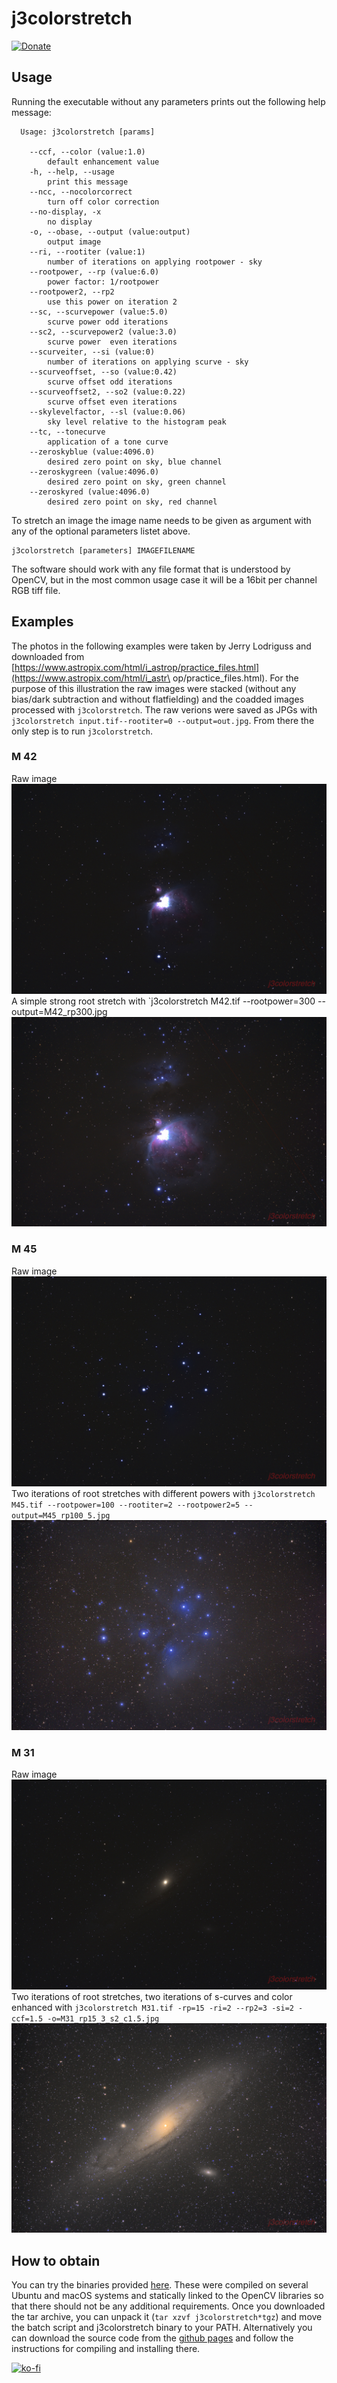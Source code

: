 # j3colorstretch

[![Donate](https://img.shields.io/badge/Donate-PayPal-900000.svg)](https://www.paypal.com/cgi-bin/webscr?cmd=_s-xclick&hosted_button_id=AVHSY5ZEGB482)


## Usage

Running the executable without any parameters prints out the following help message:

```
  Usage: j3colorstretch [params]

	--ccf, --color (value:1.0)
		default enhancement value
	-h, --help, --usage
		print this message
	--ncc, --nocolorcorrect
		turn off color correction
	--no-display, -x
		no display
	-o, --obase, --output (value:output)
		output image
	--ri, --rootiter (value:1)
		number of iterations on applying rootpower - sky
	--rootpower, --rp (value:6.0)
		power factor: 1/rootpower
	--rootpower2, --rp2
		use this power on iteration 2
	--sc, --scurvepower (value:5.0)
		scurve power odd iterations
	--sc2, --scurvepower2 (value:3.0)
		scurve power  even iterations
	--scurveiter, --si (value:0)
		number of iterations on applying scurve - sky
	--scurveoffset, --so (value:0.42)
		scurve offset odd iterations
	--scurveoffset2, --so2 (value:0.22)
		scurve offset even iterations
	--skylevelfactor, --sl (value:0.06)
		sky level relative to the histogram peak
	--tc, --tonecurve
		application of a tone curve
	--zeroskyblue (value:4096.0)
		desired zero point on sky, blue channel
	--zeroskygreen (value:4096.0)
		desired zero point on sky, green channel
	--zeroskyred (value:4096.0)
		desired zero point on sky, red channel
```

To stretch an image the image name needs to be given as argument with any of the optional parameters listet above.

```shell
j3colorstretch [parameters] IMAGEFILENAME
```

The software should work with any file format that is understood by OpenCV, but in the most common usage case it will be a 16bit per channel RGB tiff file.

## Examples

The photos in the following examples were taken by Jerry Lodriguss and downloaded from [https://www.astropix.com/html/i_astrop/practice_files.html](https://www.astropix.com/html/i_astr\
op/practice_files.html). For the purpose of this illustration the raw images were stacked (without any bias/dark subtraction and without flatfielding) and the coadded images processed with `j3colorstretch`. The raw verions were saved as JPGs with `j3colorstretch input.tif--rootiter=0 --output=out.jpg`. From there the only step is to run `j3colorstretch`.

### M 42
Raw image
![M42_raw](/images/M42_raw.jpg)
A simple strong root stretch with
`j3colorstretch M42.tif --rootpower=300 --output=M42_rp300.jpg
![M42_j3colorstretch](/images/M42_rp300.jpg)                                                                                             


### M 45
Raw image
![M45_raw](/images/M45_raw.jpg)
Two iterations of root stretches with different powers with `j3colorstretch M45.tif --rootpower=100 --rootiter=2 --rootpower2=5 --output=M45_rp100_5.jpg`
![M45_j3colorstretch](/images/M45_rp100_5.jpg)                                                             

### M 31
Raw image
![M31_raw](/images/M31_raw.jpg)
Two iterations of root stretches, two iterations of s-curves and color enhanced with `j3colorstretch M31.tif -rp=15 -ri=2 --rp2=3 -si=2 -ccf=1.5 -o=M31_rp15_3_s2_c1.5.jpg`
![M31_j3colorstretch](/images/M31_rp15_3_s2_c1.5.jpg)

## How to obtain
You can try the binaries provided [here](https://github.com/joxda/j3colorstretch/releases/).
These were compiled on several Ubuntu and macOS systems and statically linked to the OpenCV libraries so that there should not be any additional requirements. Once you downloaded the tar archive, you can unpack it (`tar xzvf j3colorstretch*tgz`) and move the batch script and j3colorstretch binary to your PATH. Alternatively you can download the source code from the [github pages](https://github.com/joxda/j3colorstretch) and follow the instructions for compiling and installing there.


[![ko-fi](https://www.ko-fi.com/img/githubbutton_sm.svg)](https://ko-fi.com/H2H5250BJ)
